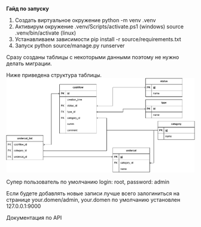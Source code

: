**Гайд по запуску**
1. Создать виртуальное окружение python -m venv .venv
2. Активирум окружение .venv/Scripts/activate.ps1 (windows) source .venv/bin/activate (linux)
3. Устанавливаем зависимости pip install -r source/requirements.txt 
4. Запуск python source/manage.py runserver

Сразу созданы таблицы с некоторыми данными поэтому не нужно делать миграции.

Ниже приведена структура таблицы.
![alt text](/tables.png)

Супер пользователь по умолчанию login: root, password: admin

Если будете добавлять новые записи лучше всего залогиниться на странице your.domen/admin, your.domen по умолчанию установлен 127.0.0.1:9000

Документация по API
